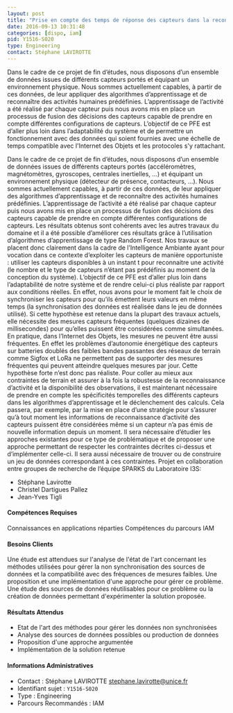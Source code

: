 ```yaml
---
layout: post
title: "Prise en compte des temps de réponse des capteurs dans la reconnaissance d’activités pour des applications de terrain"
date: 2016-09-13 10:31:48
categories: [dispo, iam]
pid: Y1516-S020
type: Engineering
contact: Stéphane LAVIROTTE
---
```

       
Dans le cadre de ce projet de fin d’études, nous disposons d’un ensemble de données issues de différents capteurs portés et équipant un environnement physique. Nous sommes actuellement capables, à partir de ces données, de leur appliquer des algorithmes d’apprentissage et de reconnaître des activités humaines prédéfinies. L’apprentissage de l’activité a été réalisé par chaque capteur puis nous avons mis en place un processus de fusion des décisions des capteurs capable de prendre en compte différentes configurations de capteurs. L’objectif de ce PFE est d’aller plus loin dans l’adaptabilité du système et de permettre un fonctionnement avec des données qui soient fournies avec une échelle de temps compatible avec l'Internet des Objets et les protocoles s'y rattachant. 

Dans le cadre de ce projet de fin d’études, nous disposons d’un ensemble de données issues de différents capteurs portés (accéléromètres, magnétomètres, gyroscopes, centrales inertielles, …) et équipant un environnement physique (détecteur de présence, contacteurs, …). Nous sommes actuellement capables, à partir de ces données, de leur appliquer des algorithmes d’apprentissage et de reconnaître des activités humaines prédéfinies. L’apprentissage de l’activité a été réalisé par chaque capteur puis nous avons mis en place un processus de fusion des décisions des capteurs capable de prendre en compte différentes configurations de capteurs. Les résultats obtenus sont cohérents avec les autres travaux du domaine et il a été possible d’améliorer ces résultats grâce à l’utilisation d’algorithmes d’apprentissage de type Random Forest. Nos travaux se placent donc clairement dans la cadre de l’Intelligence Ambiante ayant pour vocation dans ce contexte d’exploiter les capteurs de manière opportuniste : utiliser les capteurs disponibles à un instant t pour reconnaitre une activité (le nombre et le type de capteurs n’étant pas prédéfinis au moment de la conception du système).
L’objectif de ce PFE est d’aller plus loin dans l’adaptabilité de notre système et de rendre celui-ci plus réaliste par rapport aux conditions réelles. En effet, nous avons pour le moment fait le choix de synchroniser les capteurs pour qu’ils émettent leurs valeurs en même temps (la synchronisation des données est réalisée dans le jeu de données utilisé). Si cette hypothèse est retenue dans la plupart des travaux actuels, elle nécessite des mesures capteurs fréquentes (quelques dizaines de millisecondes) pour qu’elles puissent être considérées comme simultanées. En pratique, dans l’Internet des Objets, les mesures ne peuvent être aussi fréquentes. En effet les problèmes d’autonomie énergétique des capteurs sur batteries doublés des faibles bandes passantes des réseaux de terrain comme Sigfox et LoRa ne permettent pas de supporter des mesures fréquentes qui peuvent atteindre quelques mesures par jour. Cette hypothèse forte n’est donc pas réaliste. Pour coller au mieux aux contraintes de terrain et assurer à la fois la robustesse  de la reconnaissance d’activité et la disponibilité des observations, il est maintenant nécessaire de prendre en compte les spécificités temporelles des différents capteurs dans les algorithmes d’apprentissage et le déclenchement des calculs. Cela passera, par exemple, par la mise en place d’une stratégie pour s’assurer qu’à tout moment les informations de reconnaissance d’activité des capteurs puissent être considérées même si un capteur n’a pas émis de nouvelle information depuis un moment.
Il sera nécessaire d’étudier les approches existantes pour ce type de problématique et de proposer une approche permettant de respecter les contraintes décrites ci-dessus et d’implémenter celle-ci. Il sera aussi nécessaire de trouver ou de construire un jeu de données correspondant à ces contraintes.
Projet en collaboration entre groupes de recherche de l’équipe SPARKS du Laboratoire I3S: 
- Stéphane Lavirotte 
- Christel Dartigues Pallez
- Jean-Yves Tigli

#### Compétences Requises
Connaissances en applications réparties
Compétences du parcours IAM


#### Besoins Clients
Une étude est attendues sur l'analyse de l'état de l'art concernant les méthodes utilisées pour gérer la non synchronisation des sources de données et la compatibilité avec des fréquences de mesures faibles.
Une proposition et une implémentation d'une approche pour gérer ce problème.
Une étude des sources de données réutilisables pour ce problème ou la création de données permettant d'expérimenter la solution proposée.

#### Résultats Attendus
 - Etat de l'art des méthodes pour gérer les données non synchronisées
 - Analyse des sources de données possibles ou production de données
 - Proposition d'une approche argumentée
 - Implémentation de la solution retenue
     

#### Informations Administratives
  * Contact : Stéphane LAVIROTTE <stephane.lavirotte@unice.fr>
  * Identifiant sujet : `Y1516-S020`
  * Type : Engineering
  * Parcours Recommandés : IAM
     